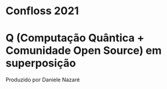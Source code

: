 # Confloss 2021

# Q (Computação Quântica + Comunidade Open Source) em superposição

Produzido por Daniele Nazaré
